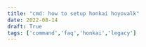 ```yaml
---
title: "cmd: how to setup honkai hoyovalk"
date: 2022-08-14
draft: True
tags: ['command','faq','honkai','legacy']
---
```

